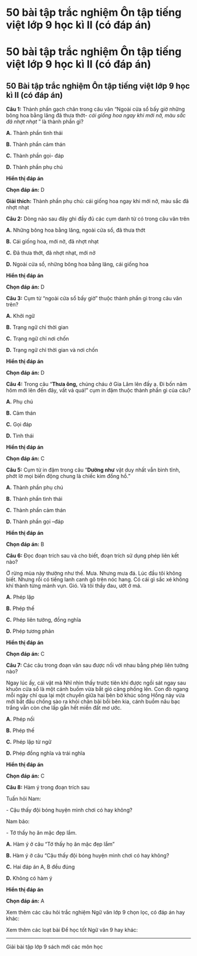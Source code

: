 # 50 bài tập trắc nghiệm Ôn tập tiếng việt lớp 9 học kì II (có đáp án)

# 50 bài tập trắc nghiệm Ôn tập tiếng việt lớp 9 học kì II (có đáp án)

## 50 Bài tập trắc nghiệm Ôn tập tiếng việt lớp 9 học kì II (có đáp án)

**Câu 1:** Thành phần gạch chân trong câu văn “Ngoài cửa sổ bấy giờ những bông hoa bằng lăng đã thưa thớt- _cái giống hoa ngay khi mới nở, màu sắc đã nhợt nhạt_ ” là thành phần gì?

**A.** Thành phần tình thái

**B.** Thành phần cảm thán

**C.** Thành phần gọi- đáp

**D.** Thành phần phụ chú

**Hiển thị đáp án**

**Chọn đáp án:** D

**Giải thích:** Thành phần phụ chú: cái giống hoa ngay khi mới nở, màu sắc đã nhợt nhạt

**Câu 2:** Dòng nào sau đây ghi đầy đủ các cụm danh từ có trong câu văn trên

**A.** Những bông hoa bằng lăng, ngoài cửa sổ, đã thưa thớt

**B.** Cái giống hoa, mới nở, đã nhợt nhạt

**C.** Đã thưa thớt, đã nhợt nhạt, mới nở

**D.** Ngoài cửa sổ, những bông hoa bằng lăng, cái giống hoa

**Hiển thị đáp án**

**Chọn đáp án:** D

**Câu 3:** Cụm từ “ngoài cửa sổ bấy giờ” thuộc thành phần gì trong câu văn trên?

**A.** Khởi ngữ

**B.** Trạng ngữ chỉ thời gian

**C.** Trạng ngữ chỉ nơi chốn

**D.** Trạng ngữ chỉ thời gian và nơi chốn

**Hiển thị đáp án**

**Chọn đáp án:** D

**Câu 4:** Trong câu “**Thưa ông,** chúng cháu ở Gia Lâm lên đấy ạ. Đi bốn năm hôm mới lên đến đây, vất vả quá!” cụm in đậm thuộc thành phần gì của câu?

**A.** Phụ chú

**B.** Cảm thán

**C.** Gọi đáp

**D.** Tình thái

**Hiển thị đáp án**

**Chọn đáp án:** C

**Câu 5:** Cụm từ in đậm trong câu “**Dường như** vật duy nhất vẫn bình tĩnh, phớt lờ mọi biến động chung là chiếc kim đồng hồ.”

**A.** Thành phần phụ chú

**B.** Thành phần tình thái

**C.** Thành phần cảm thán

**D.** Thành phần gọi –đáp

**Hiển thị đáp án**

**Chọn đáp án:** B

**Câu 6:** Đọc đoạn trích sau và cho biết, đoạn trích sử dụng phép liên kết nào?

Ở rừng mùa này thường như thế. Mưa. Nhưng mưa đá. Lúc đầu tôi không biết. Nhưng rồi có tiếng lanh canh gõ trên nóc hang. Có cái gì sắc xé không khí thành từng mảnh vụn. Gió. Và tôi thấy đau, ướt ở má.

**A.** Phép lặp

**B.** Phép thế

**C.** Phép liên tưởng, đồng nghĩa

**D.** Phép tương phản

**Hiển thị đáp án**

**Chọn đáp án:** C

**Câu 7:** Các câu trong đoạn văn sau được nối với nhau bằng phép liên tưởng nào?

Ngay lúc ấy, cái vật mà Nhĩ nhìn thấy trước tiên khi được ngồi sát ngay sau khuôn cửa sổ là một cánh buồm vừa bắt gió căng phồng lên. Con đò ngang mỗi ngày chỉ qua lại một chuyến giữa hai bên bờ khúc sông Hồng này vừa mới bắt đầu chống sào ra khỏi chân bãi bồi bên kia, cánh buồm nâu bạc trắng vẫn còn che lấp gần hết miền đất mơ ước.

**A.** Phép nối

**B.** Phép thế

**C.** Phép lặp từ ngữ

**D.** Phép đồng nghĩa và trái nghĩa

**Hiển thị đáp án**

**Chọn đáp án:** C

**Câu 8:** Hàm ý trong đoạn trích sau

Tuấn hỏi Nam:

\- Cậu thấy đội bóng huyện mình chơi có hay không?

Nam bảo:

\- Tớ thấy họ ăn mặc đẹp lắm.

**A.** Hàm ý ở câu “Tớ thấy họ ăn mặc đẹp lắm”

**B.** Hàm ý ở câu “Cậu thấy đội bóng huyện mình chơi có hay không?

**C.** Hai đáp án A, B đều đúng

**D.** Không có hàm ý

**Hiển thị đáp án**

**Chọn đáp án:** A

Xem thêm các câu hỏi trắc nghiệm Ngữ văn lớp 9 chọn lọc, có đáp án hay khác:

Xem thêm các loạt bài Để học tốt Ngữ văn 9 hay khác:

* * *

Giải bài tập lớp 9 sách mới các môn học

